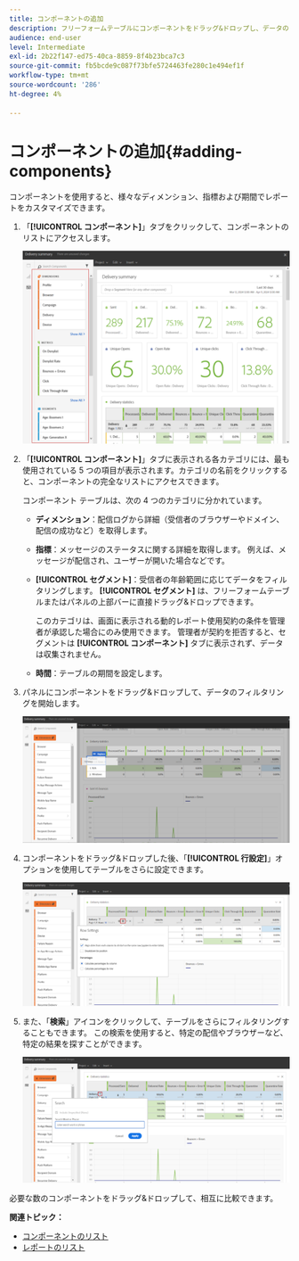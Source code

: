 ```yaml
---
title: コンポーネントの追加
description: フリーフォームテーブルにコンポーネントをドラッグ&ドロップし、データのフィルタリングとレポートの作成を開始します。
audience: end-user
level: Intermediate
exl-id: 2b22f147-ed75-40ca-8859-8f4b23bca7c3
source-git-commit: fb5bcde9c087f73bfe5724463fe280c1e494ef1f
workflow-type: tm+mt
source-wordcount: '286'
ht-degree: 4%

---
```


# コンポーネントの追加{#adding-components}

コンポーネントを使用すると、様々なディメンション、指標および期間でレポートをカスタマイズできます。

1. 「**[!UICONTROL コンポーネント]**」タブをクリックして、コンポーネントのリストにアクセスします。

   ![](assets/dynamic_report_components.png)

1. 「**[!UICONTROL コンポーネント]**」タブに表示される各カテゴリには、最も使用されている 5 つの項目が表示されます。カテゴリの名前をクリックすると、コンポーネントの完全なリストにアクセスできます。

   コンポーネント テーブルは、次の 4 つのカテゴリに分かれています。

   * **ディメンション**：配信ログから詳細（受信者のブラウザーやドメイン、配信の成功など）を取得します。
   * **指標**：メッセージのステータスに関する詳細を取得します。 例えば、メッセージが配信され、ユーザーが開いた場合などです。
   * **[!UICONTROL セグメント]**：受信者の年齢範囲に応じてデータをフィルタリングします。 **[!UICONTROL セグメント]** は、フリーフォームテーブルまたはパネルの上部バーに直接ドラッグ&amp;ドロップできます。

     このカテゴリは、画面に表示される動的レポート使用契約の条件を管理者が承認した場合にのみ使用できます。 管理者が契約を拒否すると、セグメントは **[!UICONTROL コンポーネント]** タブに表示されず、データは収集されません。

   * **時間**：テーブルの期間を設定します。

1. パネルにコンポーネントをドラッグ&amp;ドロップして、データのフィルタリングを開始します。

   ![](assets/dynamic_report_components_2.png)

1. コンポーネントをドラッグ&amp;ドロップした後、「**[!UICONTROL 行設定]**」オプションを使用してテーブルをさらに設定できます。

   ![](assets/dynamic_report_components_3.png)

1. また、「**検索**」アイコンをクリックして、テーブルをさらにフィルタリングすることもできます。 この検索を使用すると、特定の配信やブラウザーなど、特定の結果を探すことができます。

   ![](assets/dynamic_report_components_4.png)

必要な数のコンポーネントをドラッグ&amp;ドロップして、相互に比較できます。

**関連トピック：**

* [コンポーネントのリスト](list-of-components.md)
* [レポートのリスト](defining-the-report-period.md)
